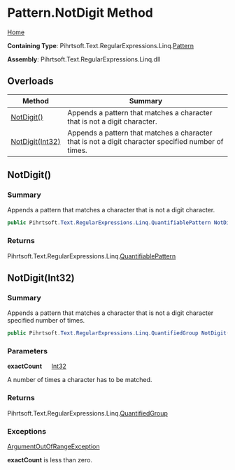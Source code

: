 # Pattern\.NotDigit Method

[Home](../../../../../../README.md)

**Containing Type**: Pihrtsoft\.Text\.RegularExpressions\.Linq\.[Pattern](../README.md)

**Assembly**: Pihrtsoft\.Text\.RegularExpressions\.Linq\.dll

## Overloads

| Method | Summary |
| ------ | ------- |
| [NotDigit()](#Pihrtsoft_Text_RegularExpressions_Linq_Pattern_NotDigit) | Appends a pattern that matches a character that is not a digit character\. |
| [NotDigit(Int32)](#Pihrtsoft_Text_RegularExpressions_Linq_Pattern_NotDigit_System_Int32_) | Appends a pattern that matches a character that is not a digit character specified number of times\. |

## NotDigit\(\) <a name="Pihrtsoft_Text_RegularExpressions_Linq_Pattern_NotDigit"></a>

### Summary

Appends a pattern that matches a character that is not a digit character\.

```csharp
public Pihrtsoft.Text.RegularExpressions.Linq.QuantifiablePattern NotDigit()
```

### Returns

Pihrtsoft\.Text\.RegularExpressions\.Linq\.[QuantifiablePattern](../../QuantifiablePattern/README.md)

## NotDigit\(Int32\) <a name="Pihrtsoft_Text_RegularExpressions_Linq_Pattern_NotDigit_System_Int32_"></a>

### Summary

Appends a pattern that matches a character that is not a digit character specified number of times\.

```csharp
public Pihrtsoft.Text.RegularExpressions.Linq.QuantifiedGroup NotDigit(int exactCount)
```

### Parameters

**exactCount** &emsp; [Int32](https://docs.microsoft.com/en-us/dotnet/api/system.int32)

A number of times a character has to be matched\.

### Returns

Pihrtsoft\.Text\.RegularExpressions\.Linq\.[QuantifiedGroup](../../QuantifiedGroup/README.md)

### Exceptions

[ArgumentOutOfRangeException](https://docs.microsoft.com/en-us/dotnet/api/system.argumentoutofrangeexception)

**exactCount** is less than zero\.

